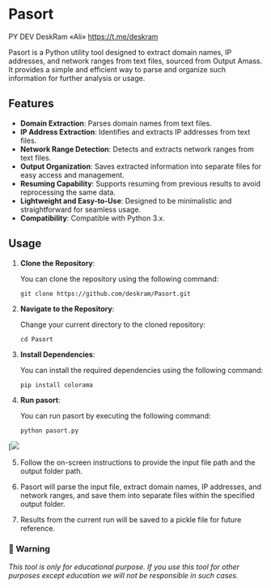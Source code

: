#                         Pasort
PY DEV DeskRam «Ali» https://t.me/deskram

Pasort is a Python utility tool designed to extract domain names, IP addresses, and network ranges from text files, sourced from Output Amass. It provides a simple and efficient way to parse and organize such information for further analysis or usage.

## Features

- **Domain Extraction**: Parses domain names from text files.
- **IP Address Extraction**: Identifies and extracts IP addresses from text files.
- **Network Range Detection**: Detects and extracts network ranges from text files.
- **Output Organization**: Saves extracted information into separate files for easy access and management.
- **Resuming Capability**: Supports resuming from previous results to avoid reprocessing the same data.
- **Lightweight and Easy-to-Use**: Designed to be minimalistic and straightforward for seamless usage.
- **Compatibility**: Compatible with Python 3.x.

## Usage

1. **Clone the Repository**:

   You can clone the repository using the following command:
   ```shell
   git clone https://github.com/deskram/Pasort.git
   ```

2. **Navigate to the Repository**:

   Change your current directory to the cloned repository:
   ```shell
   cd Pasort
   ```

3. **Install Dependencies**:

   You can install the required dependencies using the following command:
   ```shell
   pip install colorama
   ```

4. **Run pasort**:

   You can run pasort by executing the following command:
   ```shell
   python pasort.py
   ```
[![](https://a.top4top.io/p_30649h4zl1.jpg)

5. Follow the on-screen instructions to provide the input file path and the output folder path.

6. Pasort will parse the input file, extract domain names, IP addresses, and network ranges, and save them into separate files within the specified output folder.

7. Results from the current run will be saved to a pickle file for future reference.

### 📢 Warning 
*This tool is only for educational purpose. If you use this tool for other purposes except education we will not be responsible in such cases.*
